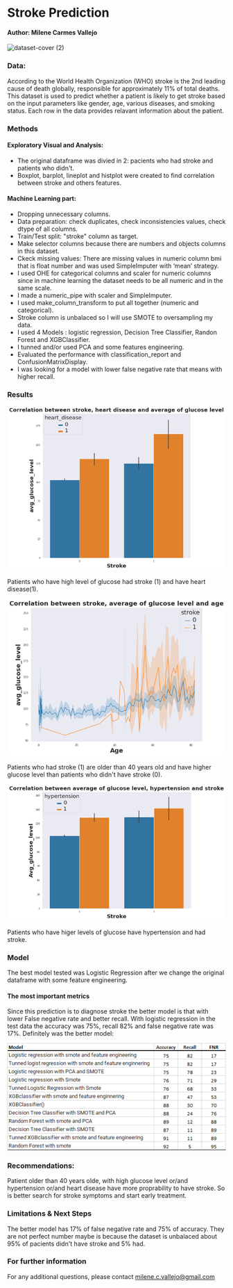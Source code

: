 # Stroke Prediction 
#### Author: Milene Carmes Vallejo


![dataset-cover (2)](https://user-images.githubusercontent.com/112773242/203482910-40b46c69-0c62-4bee-802e-4a0d89acdca2.jpg)




### Data:

According to the World Health Organization (WHO) stroke is the 2nd leading cause of death globally, responsible for approximately 11% of total deaths. This dataset is used to predict whether a patient is likely to get stroke based on the input parameters like gender, age, various diseases, and smoking status. Each row in the data provides relavant information about the patient.

### Methods

#### Exploratory Visual and Analysis: 

- The original dataframe was divied in 2: pacients who had stroke and patients who didn't. 
- Boxplot, barplot, lineplot and histplot were created to find correlation between stroke and others features. 

#### Machine Learning part: 
- Dropping unnecessary columns.
- Data preparation: check duplicates, check inconsistencies values, check dtype of all columns. 
- Train/Test split: "stroke" column as target.
- Make selector columns because there are numbers and objects columns in this dataset.
- Ckeck missing values: There are missing values in numeric column bmi that is float number and was used SimpleImputer with ‘mean’ strategy.
- I used OHE for categorical columns and scaler for numeric columns since in machine learning the dataset needs to be all numeric and in the same scale. 
- I made a numeric_pipe with scaler and SimpleImputer. 
- I used make_column_transform to put all together (numeric and categorical). 
- Stroke column is unbalaced so I will use SMOTE to oversampling my data.
- I used 4 Models :  logistic regression, Decision Tree Classifier, Randon Forest and XGBClassifier. 
- I tunned and/or used PCA and some features engineering. 
- Evaluated the performance with classification_report and ConfusionMatrixDisplay.
- I was looking for a model with lower false negative rate that means with higher recall. 
 

### Results

![Stroke_Prediction_project_2](stroke1.png)

Patients who have high level of glucose had stroke (1) and have heart disease(1).

![Stroke_Prediction_project_2](stroke2.png)

Patients who had stroke (1) are older than 40 years old and have higher glucose level than patients who didn't have stroke (0). 

![Stroke_Prediction_project_2](stroke3.png)

Patients who have higer levels of glucose have hypertension and had stroke.



### Model
The best model tested was Logistic Regression after we change the original dataframe with some feature engineering. 

#### The most important metrics

Since this prediction is to diagnose stroke the better model is that with lower False negative rate and better recall. With logistic regression in the test data the accuracy was 75%, recall 82% and false negative rate was 17%.  Definitely was the better model: 

![Stroke_Prediction_project_2](stroke4.png)


### Recommendations:
Patient older than 40 years olde, with high glucose level or/and hypertension or/and heart disease have more proprability to have stroke. So is better search for stroke symptoms and start early treatment.  

### Limitations & Next Steps
The better model has 17% of false negative rate and 75% of accuracy. They are not perfect number maybe is because the dataset is unbalaced  about 95% of pacients didn't have stroke and 5% had.

### For further information
For any additional questions, please contact milene.c.vallejo@gmail.com
